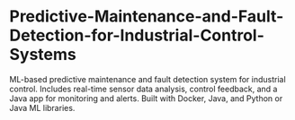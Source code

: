# Predictive-Maintenance-and-Fault-Detection-for-Industrial-Control-Systems
ML-based predictive maintenance and fault detection system for industrial control. Includes real-time sensor data analysis, control feedback, and a Java app for monitoring and alerts. Built with Docker, Java, and Python or Java ML libraries.

